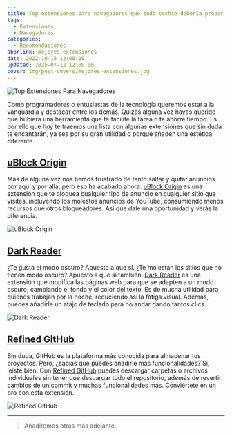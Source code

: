 ```yaml
---
title: Top extensiones para navegadores que todo techie debería probar
tags:
  - Extensiones
  - Navegadores
categories:
  - Recomendaciones
abbrlink: mejores-extensiones
date: 2022-10-15 12:00:00
updated: 2025-07-12 12:00:00
cover: img/post-covers/mejores-extensiones.jpg
---
```


![Top Extensiones Para Navegadores](/blog/img/post-covers/mejores-extensiones.jpg)

Como programadores o entusiastas de la tecnología queremos estar a la vanguardia y destacar entre los demás. Quizás alguna vez hayas querido que hubiera una herramienta que te facilite la tarea o te ahorre tiempo. Es por ello que hoy te traemos una lista con algunas extensiones que sin duda te encantarán, ya sea por su gran utilidad o porque añaden una estética diferente.

## [uBlock Origin](https://ublockorigin.com/es)

Más de alguna vez nos hemos frustrado de tanto saltar y quitar anuncios por aquí y por allá, pero eso ha acabado ahora. [uBlock Origin](https://ublockorigin.com/es) es una extensión que te bloquea cualquier tipo de anuncio en cualquier sitio que visites, incluyendo los molestos anuncios de YouTube, consumiendo menos recursos que otros bloqueadores. Así que dale una oportunidad y verás la diferencia.

![uBlock Origin](https://blogger.googleusercontent.com/img/b/R29vZ2xl/AVvXsEiZwpG7Am7Q0Y4soVgNpY80ojM_vTm3fOPb27sYsM1e03Fg1c2PiS4eIWeGe-YvhLlStmNdtAF8OVdtwfUrnVq5DRKrRUpFg_w7zQuJM807ibKMXc7PdDltLOQu8WeNqLX4aOUTRYlK0cwtOx5lFOs5h3dghVk9qELTn_HwKv6EZQbc_bj8nXAA5IZO/s1600/uBlock%20Origin.webp)

## [Dark Reader](https://darkreader.org/)

¿Te gusta el modo oscuro? Apuesto a que sí. ¿Te molestan los sitios que no tienen modo oscuro? Apuesto a que sí también. [Dark Reader](https://darkreader.org/) es una extensión que modifica las páginas web para que se adapten a un modo oscuro, cambiando el fondo y el color del texto. Es de mucha utilidad para quienes trabajan por la noche, reduciendo así la fatiga visual. Además, puedes añadirle un atajo de teclado para no andar dando tantos clics.

![Dark Reader](https://blogger.googleusercontent.com/img/b/R29vZ2xl/AVvXsEiSHGJ7iqiCkGd5BXQrS5MbQM_KRrbj-3Ole4vGaMg-uZ-v42F3R4oRWDZCyUe5VmASOnjbUApUe8C86OlxQ35kImb71Zci340PgttA8Np8zc6GDp_xRBX6VfPbsq6u82ycJAjERugIV1SDqyR_37792GaptYsZLhnhcE0zrbYe9dF623-KN7pLzACm/s1600/Dark%20Reader.webp)

## [Refined GitHub](https://github.com/refined-github/refined-github)

Sin duda, GitHub es la plataforma más conocida para almacenar tus proyectos. Pero, ¿sabías que puedes añadirle más funcionalidades? Sí, leíste bien. Con [Refined GitHub](https://github.com/refined-github/refined-github) puedes descargar carpetas o archivos individuales sin tener que descargar todo el repositorio, además de revertir cambios de un commit y muchas funcionalidades más. Conviértete en un pro con esta extensión.

![Refined GitHub](https://blogger.googleusercontent.com/img/b/R29vZ2xl/AVvXsEiVFE_I2D2f50OijlBijD8UQlcms3xszgD3fsvxN7nFpETQY-GukgiZnPho4j9U8jqLgEHgif1djcV58uVDpGZDPf_ph5qxQTBDYqYiHpCV_cJsTkxJ83InQsqW2ixdLcePp33Rjh5U5RwuD4RBT2tY7cNEKPa71pO8wQ9HLuzj4-k5PFj3TO6YCqmG/s1600/Refined%20GitHub.webp)

---

> Añadiremos otras más adelante.